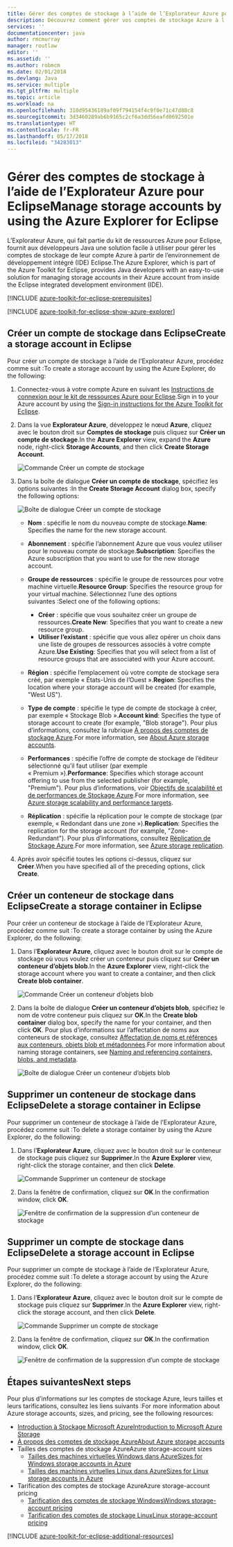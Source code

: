 ```yaml
---
title: Gérer des comptes de stockage à l’aide de l’Explorateur Azure pour Eclipse
description: Découvrez comment gérer vos comptes de stockage Azure à l’aide de l’Explorateur Azure pour Eclipse.
services: ''
documentationcenter: java
author: rmcmurray
manager: routlaw
editor: ''
ms.assetid: ''
ms.author: robmcm
ms.date: 02/01/2018
ms.devlang: Java
ms.service: multiple
ms.tgt_pltfrm: multiple
ms.topic: article
ms.workload: na
ms.openlocfilehash: 310d95436189af09f794154f4c9f0e71c47d88c8
ms.sourcegitcommit: 3d3460289ab6b9165c2cf6a3dd56eafd0692501e
ms.translationtype: HT
ms.contentlocale: fr-FR
ms.lasthandoff: 05/17/2018
ms.locfileid: "34283013"
---
```

# <a name="manage-storage-accounts-by-using-the-azure-explorer-for-eclipse"></a><span data-ttu-id="41075-103">Gérer des comptes de stockage à l’aide de l’Explorateur Azure pour Eclipse</span><span class="sxs-lookup"><span data-stu-id="41075-103">Manage storage accounts by using the Azure Explorer for Eclipse</span></span>

<span data-ttu-id="41075-104">L’Explorateur Azure, qui fait partie du kit de ressources Azure pour Eclipse, fournit aux développeurs Java une solution facile à utiliser pour gérer les comptes de stockage de leur compte Azure à partir de l’environnement de développement intégré (IDE) Eclipse.</span><span class="sxs-lookup"><span data-stu-id="41075-104">The Azure Explorer, which is part of the Azure Toolkit for Eclipse, provides Java developers with an easy-to-use solution for managing storage accounts in their Azure account from inside the Eclipse integrated development environment (IDE).</span></span>

[!INCLUDE [azure-toolkit-for-eclipse-prerequisites](../includes/azure-toolkit-for-eclipse-prerequisites.md)]

[!INCLUDE [azure-toolkit-for-eclipse-show-azure-explorer](../includes/azure-toolkit-for-eclipse-show-azure-explorer.md)]

## <a name="create-a-storage-account-in-eclipse"></a><span data-ttu-id="41075-105">Créer un compte de stockage dans Eclipse</span><span class="sxs-lookup"><span data-stu-id="41075-105">Create a storage account in Eclipse</span></span>

<span data-ttu-id="41075-106">Pour créer un compte de stockage à l’aide de l’Explorateur Azure, procédez comme suit :</span><span class="sxs-lookup"><span data-stu-id="41075-106">To create a storage account by using the Azure Explorer, do the following:</span></span>

1. <span data-ttu-id="41075-107">Connectez-vous à votre compte Azure en suivant les [Instructions de connexion pour le kit de ressources Azure pour Eclipse](https://docs.microsoft.com/java/azure/eclipse/azure-toolkit-for-eclipse-sign-in-instructions).</span><span class="sxs-lookup"><span data-stu-id="41075-107">Sign in to your Azure account by using the [Sign-in instructions for the Azure Toolkit for Eclipse](https://docs.microsoft.com/java/azure/eclipse/azure-toolkit-for-eclipse-sign-in-instructions).</span></span>

1. <span data-ttu-id="41075-108">Dans la vue **Explorateur Azure**, développez le nœud **Azure**, cliquez avec le bouton droit sur **Comptes de stockage** puis cliquez sur **Créer un compte de stockage**.</span><span class="sxs-lookup"><span data-stu-id="41075-108">In the **Azure Explorer** view, expand the **Azure** node, right-click **Storage Accounts**, and then click **Create Storage Account**.</span></span>

   ![Commande Créer un compte de stockage][CS01]

1. <span data-ttu-id="41075-110">Dans la boîte de dialogue **Créer un compte de stockage**, spécifiez les options suivantes :</span><span class="sxs-lookup"><span data-stu-id="41075-110">In the **Create Storage Account** dialog box, specify the following options:</span></span>

   ![Boîte de dialogue Créer un compte de stockage][CS02]

   * <span data-ttu-id="41075-112">**Nom** : spécifie le nom du nouveau compte de stockage.</span><span class="sxs-lookup"><span data-stu-id="41075-112">**Name**: Specifies the name for the new storage account.</span></span>

   * <span data-ttu-id="41075-113">**Abonnement** : spécifie l’abonnement Azure que vous voulez utiliser pour le nouveau compte de stockage.</span><span class="sxs-lookup"><span data-stu-id="41075-113">**Subscription**: Specifies the Azure subscription that you want to use for the new storage account.</span></span>

   * <span data-ttu-id="41075-114">**Groupe de ressources** : spécifie le groupe de ressources pour votre machine virtuelle.</span><span class="sxs-lookup"><span data-stu-id="41075-114">**Resource Group**: Specifies the resource group for your virtual machine.</span></span> <span data-ttu-id="41075-115">Sélectionnez l’une des options suivantes :</span><span class="sxs-lookup"><span data-stu-id="41075-115">Select one of the following options:</span></span>
      * <span data-ttu-id="41075-116">**Créer** : spécifie que vous souhaitez créer un groupe de ressources.</span><span class="sxs-lookup"><span data-stu-id="41075-116">**Create New**: Specifies that you want to create a new resource group.</span></span>
      * <span data-ttu-id="41075-117">**Utiliser l’existant** : spécifie que vous allez opérer un choix dans une liste de groupes de ressources associés à votre compte Azure.</span><span class="sxs-lookup"><span data-stu-id="41075-117">**Use Existing**: Specifies that you will select from a list of resource groups that are associated with your Azure account.</span></span>

   * <span data-ttu-id="41075-118">**Région** : spécifie l’emplacement où votre compte de stockage sera créé, par exemple « États-Unis de l’Ouest ».</span><span class="sxs-lookup"><span data-stu-id="41075-118">**Region**: Specifies the location where your storage account will be created (for example, "West US").</span></span>

   * <span data-ttu-id="41075-119">**Type de compte** : spécifie le type de compte de stockage à créer, par exemple « Stockage Blob ».</span><span class="sxs-lookup"><span data-stu-id="41075-119">**Account kind**: Specifies the type of storage account to create (for example, "Blob storage").</span></span> <span data-ttu-id="41075-120">Pour plus d’informations, consultez la rubrique [À propos des comptes de stockage Azure].</span><span class="sxs-lookup"><span data-stu-id="41075-120">For more information, see [About Azure storage accounts].</span></span>

   * <span data-ttu-id="41075-121">**Performances** : spécifie l’offre de compte de stockage de l’éditeur sélectionné qu’il faut utiliser (par exemple « Premium »).</span><span class="sxs-lookup"><span data-stu-id="41075-121">**Performance**: Specifies which storage account offering to use from the selected publisher (for example, "Premium").</span></span> <span data-ttu-id="41075-122">Pour plus d’informations, voir [Objectifs de scalabilité et de performances de Stockage Azure].</span><span class="sxs-lookup"><span data-stu-id="41075-122">For more information, see [Azure storage scalability and performance targets].</span></span>

   * <span data-ttu-id="41075-123">**Réplication** : spécifie la réplication pour le compte de stockage (par exemple, « Redondant dans une zone »).</span><span class="sxs-lookup"><span data-stu-id="41075-123">**Replication**: Specifies the replication for the storage account (for example, "Zone-Redundant").</span></span> <span data-ttu-id="41075-124">Pour plus d’informations, consultez [Réplication de Stockage Azure].</span><span class="sxs-lookup"><span data-stu-id="41075-124">For more information, see [Azure storage replication].</span></span>

1. <span data-ttu-id="41075-125">Après avoir spécifié toutes les options ci-dessus, cliquez sur **Créer**.</span><span class="sxs-lookup"><span data-stu-id="41075-125">When you have specified all of the preceding options, click **Create**.</span></span>

## <a name="create-a-storage-container-in-eclipse"></a><span data-ttu-id="41075-126">Créer un conteneur de stockage dans Eclipse</span><span class="sxs-lookup"><span data-stu-id="41075-126">Create a storage container in Eclipse</span></span>

<span data-ttu-id="41075-127">Pour créer un conteneur de stockage à l’aide de l’Explorateur Azure, procédez comme suit :</span><span class="sxs-lookup"><span data-stu-id="41075-127">To create a storage container by using the Azure Explorer, do the following:</span></span>

1. <span data-ttu-id="41075-128">Dans l’**Explorateur Azure**, cliquez avec le bouton droit sur le compte de stockage où vous voulez créer un conteneur puis cliquez sur **Créer un conteneur d’objets blob**.</span><span class="sxs-lookup"><span data-stu-id="41075-128">In the **Azure Explorer** view, right-click the storage account where you want to create a container, and then click **Create blob container**.</span></span>

   ![Commande Créer un conteneur d’objets blob][CC01]

1. <span data-ttu-id="41075-130">Dans la boîte de dialogue **Créer un conteneur d’objets blob**, spécifiez le nom de votre conteneur puis cliquez sur **OK**.</span><span class="sxs-lookup"><span data-stu-id="41075-130">In the **Create blob container** dialog box, specify the name for your container, and then click **OK**.</span></span> <span data-ttu-id="41075-131">Pour plus d’informations sur l’affectation de noms aux conteneurs de stockage, consultez [Affectation de noms et références aux conteneurs, objets blob et métadonnées].</span><span class="sxs-lookup"><span data-stu-id="41075-131">For more information about naming storage containers, see [Naming and referencing containers, blobs, and metadata].</span></span>

   ![Boîte de dialogue Créer un conteneur d’objets blob][CC02]

## <a name="delete-a-storage-container-in-eclipse"></a><span data-ttu-id="41075-133">Supprimer un conteneur de stockage dans Eclipse</span><span class="sxs-lookup"><span data-stu-id="41075-133">Delete a storage container in Eclipse</span></span>

<span data-ttu-id="41075-134">Pour supprimer un conteneur de stockage à l’aide de l’Explorateur Azure, procédez comme suit :</span><span class="sxs-lookup"><span data-stu-id="41075-134">To delete a storage container by using the Azure Explorer, do the following:</span></span>

1. <span data-ttu-id="41075-135">Dans l’**Explorateur Azure**, cliquez avec le bouton droit sur le conteneur de stockage puis cliquez sur **Supprimer**.</span><span class="sxs-lookup"><span data-stu-id="41075-135">In the **Azure Explorer** view, right-click the storage container, and then click **Delete**.</span></span>

   ![Commande Supprimer un conteneur de stockage][DC01]

1. <span data-ttu-id="41075-137">Dans la fenêtre de confirmation, cliquez sur **OK**.</span><span class="sxs-lookup"><span data-stu-id="41075-137">In the confirmation window, click **OK**.</span></span>

   ![Fenêtre de confirmation de la suppression d’un conteneur de stockage][DC02]

## <a name="delete-a-storage-account-in-eclipse"></a><span data-ttu-id="41075-139">Supprimer un compte de stockage dans Eclipse</span><span class="sxs-lookup"><span data-stu-id="41075-139">Delete a storage account in Eclipse</span></span>

<span data-ttu-id="41075-140">Pour supprimer un compte de stockage à l’aide de l’Explorateur Azure, procédez comme suit :</span><span class="sxs-lookup"><span data-stu-id="41075-140">To delete a storage account by using the Azure Explorer, do the following:</span></span>

1. <span data-ttu-id="41075-141">Dans l’**Explorateur Azure**, cliquez avec le bouton droit sur le compte de stockage puis cliquez sur **Supprimer**.</span><span class="sxs-lookup"><span data-stu-id="41075-141">In the **Azure Explorer** view, right-click the storage account, and then click **Delete**.</span></span>

   ![Commande Supprimer un compte de stockage][DS01]

1. <span data-ttu-id="41075-143">Dans la fenêtre de confirmation, cliquez sur **OK**.</span><span class="sxs-lookup"><span data-stu-id="41075-143">In the confirmation window, click **OK**.</span></span>

   ![Fenêtre de confirmation de la suppression d’un compte de stockage][DS02]

## <a name="next-steps"></a><span data-ttu-id="41075-145">Étapes suivantes</span><span class="sxs-lookup"><span data-stu-id="41075-145">Next steps</span></span>

<span data-ttu-id="41075-146">Pour plus d’informations sur les comptes de stockage Azure, leurs tailles et leurs tarifications, consultez les liens suivants :</span><span class="sxs-lookup"><span data-stu-id="41075-146">For more information about Azure storage accounts, sizes, and pricing, see the following resources:</span></span>

* <span data-ttu-id="41075-147">[Introduction à Stockage Microsoft Azure]</span><span class="sxs-lookup"><span data-stu-id="41075-147">[Introduction to Microsoft Azure Storage]</span></span>
* <span data-ttu-id="41075-148">[À propos des comptes de stockage Azure]</span><span class="sxs-lookup"><span data-stu-id="41075-148">[About Azure storage accounts]</span></span>
* <span data-ttu-id="41075-149">Tailles des comptes de stockage Azure</span><span class="sxs-lookup"><span data-stu-id="41075-149">Azure storage-account sizes</span></span>
  * <span data-ttu-id="41075-150">[Tailles des machines virtuelles Windows dans Azure]</span><span class="sxs-lookup"><span data-stu-id="41075-150">[Sizes for Windows storage accounts in Azure]</span></span>
  * <span data-ttu-id="41075-151">[Tailles des machines virtuelles Linux dans Azure]</span><span class="sxs-lookup"><span data-stu-id="41075-151">[Sizes for Linux storage accounts in Azure]</span></span>
* <span data-ttu-id="41075-152">Tarification des comptes de stockage Azure</span><span class="sxs-lookup"><span data-stu-id="41075-152">Azure storage-account pricing</span></span>
  * <span data-ttu-id="41075-153">[Tarification des comptes de stockage Windows]</span><span class="sxs-lookup"><span data-stu-id="41075-153">[Windows storage-account pricing]</span></span>
  * <span data-ttu-id="41075-154">[Tarification des comptes de stockage Linux]</span><span class="sxs-lookup"><span data-stu-id="41075-154">[Linux storage-account pricing]</span></span>

[!INCLUDE [azure-toolkit-for-eclipse-additional-resources](../includes/azure-toolkit-for-eclipse-additional-resources.md)]

<!-- URL List -->

[Introduction à Stockage Microsoft Azure]: /azure/storage/storage-introduction
[Introduction to Microsoft Azure Storage]: /azure/storage/storage-introduction
[À propos des comptes de stockage Azure]: /azure/storage/storage-create-storage-account
[About Azure storage accounts]: /azure/storage/storage-create-storage-account
[Réplication de Stockage Azure]: /azure/storage/storage-redundancy
[Azure storage replication]: /azure/storage/storage-redundancy
[Objectifs de scalabilité et de performances de Stockage Azure]: /azure/storage/storage-scalability-targets
[Azure storage scalability and Performance Targets]: /azure/storage/storage-scalability-targets
[Affectation de noms et références aux conteneurs, objets blob et métadonnées]: http://go.microsoft.com/fwlink/?LinkId=255555
[Naming and referencing containers, blobs, and metadata]: http://go.microsoft.com/fwlink/?LinkId=255555

[Tailles des machines virtuelles Windows dans Azure]: /azure/virtual-machines/virtual-machines-windows-sizes
[Sizes for Windows storage accounts in Azure]: /azure/virtual-machines/virtual-machines-windows-sizes
[Tailles des machines virtuelles Linux dans Azure]: /azure/virtual-machines/virtual-machines-linux-sizes
[Sizes for Linux storage accounts in Azure]: /azure/virtual-machines/virtual-machines-linux-sizes
[Tarification des comptes de stockage Windows]: /pricing/details/virtual-machines/windows/
[Windows storage-account pricing]: /pricing/details/virtual-machines/windows/
[Tarification des comptes de stockage Linux]: /pricing/details/virtual-machines/linux/
[Linux storage-account pricing]: /pricing/details/virtual-machines/linux/

<!-- IMG List -->

[CS01]: media/azure-toolkit-for-eclipse-managing-storage-accounts-using-azure-explorer/CS01.png
[CS02]: media/azure-toolkit-for-eclipse-managing-storage-accounts-using-azure-explorer/CS02.png
[CC01]: media/azure-toolkit-for-eclipse-managing-storage-accounts-using-azure-explorer/CC01.png
[CC02]: media/azure-toolkit-for-eclipse-managing-storage-accounts-using-azure-explorer/CC02.png

[DS01]: media/azure-toolkit-for-eclipse-managing-storage-accounts-using-azure-explorer/DS01.png
[DS02]: media/azure-toolkit-for-eclipse-managing-storage-accounts-using-azure-explorer/DS02.png
[DC01]: media/azure-toolkit-for-eclipse-managing-storage-accounts-using-azure-explorer/DC01.png
[DC02]: media/azure-toolkit-for-eclipse-managing-storage-accounts-using-azure-explorer/DC02.png
